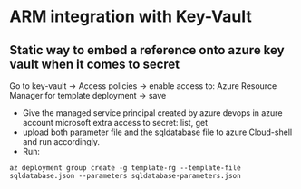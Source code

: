 # ARM integration with Key-Vault

## Static way to embed a reference onto azure key vault when it comes to secret

Go to key-vault -> Access policies -> enable access to: Azure Resource Manager for template deployment -> save

- Give the managed service principal created by azure devops in azure account microsoft extra access to secret: list, get
- upload both parameter file and the sqldatabase file to azure Cloud-shell and run accordingly.
- Run:

```azure cli
az deployment group create -g template-rg --template-file sqldatabase.json --parameters sqldatabase-parameters.json

```